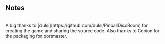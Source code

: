 ## Notes
<br/>
A big thanks to [dulsi](https://github.com/dulsi/PinballDiscRoom) for creating the game and sharing the source code. Also thanks to Cebion for the packaging for portmaster.
<br/>
